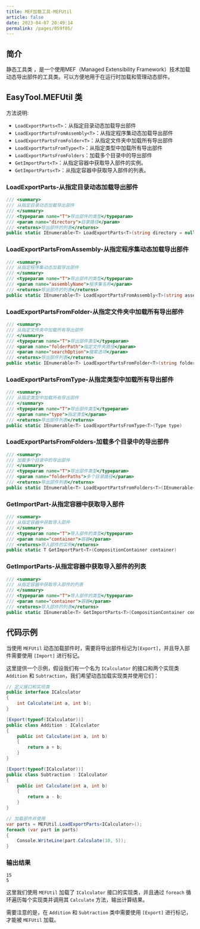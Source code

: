 ```yaml
---
title: MEF加载工具-MEFUtil
article: false
date: 2023-04-07 20:49:14
permalink: /pages/059f05/
---
```


## 简介

静态工具类 <Badge text="MEFUtil"/>，是一个使用MEF（Managed Extensibility Framework）技术加载动态导出部件的工具类。可以方便地用于在运行时加载和管理动态部件。

## EasyTool.MEFUtil 类

方法说明:

- `LoadExportParts<T>`：从指定目录动态加载导出部件
- `LoadExportPartsFromAssembly<T>`：从指定程序集动态加载导出部件
- `LoadExportPartsFromFolder<T>`：从指定文件夹中加载所有导出部件
- `LoadExportPartsFromType<T>`：从指定类型中加载所有导出部件
- `LoadExportPartsFromFolders`：加载多个目录中的导出部件
- `GetImportPart<T>`：从指定容器中获取导入部件的实例。
- `GetImportParts<T>`：从指定容器中获取导入部件的列表。

### LoadExportParts-从指定目录动态加载导出部件

```csharp
/// <summary>
/// 从指定目录动态加载导出部件
/// </summary>
/// <typeparam name="T">导出部件的类型</typeparam>
/// <param name="directory">目录路径</param>
/// <returns>导出部件的列表</returns>
public static IEnumerable<T> LoadExportParts<T>(string directory = null)
```

### LoadExportPartsFromAssembly-从指定程序集动态加载导出部件

```csharp
/// <summary>
/// 从指定程序集动态加载导出部件
/// </summary>
/// <typeparam name="T">导出部件的类型</typeparam>
/// <param name="assemblyName">程序集名称</param>
/// <returns>导出部件的列表</returns>
public static IEnumerable<T> LoadExportPartsFromAssembly<T>(string assemblyName)
```

### LoadExportPartsFromFolder-从指定文件夹中加载所有导出部件

```csharp
/// <summary>
/// 从指定文件夹中加载所有导出部件
/// </summary>
/// <typeparam name="T">导出部件类型</typeparam>
/// <param name="folderPath">指定文件夹路径</param>
/// <param name="searchOption">搜索选项</param>
/// <returns>导出部件列表</returns>
public static IEnumerable<T> LoadExportPartsFromFolder<T>(string folderPath, SearchOption searchOption = SearchOption.AllDirectories)
```

### LoadExportPartsFromType-从指定类型中加载所有导出部件

```csharp
/// <summary>
/// 从指定类型中加载所有导出部件
/// </summary>
/// <typeparam name="T">导出部件类型</typeparam>
/// <param name="type">指定类型</param>
/// <returns>导出部件列表</returns>
public static IEnumerable<T> LoadExportPartsFromType<T>(Type type)
```

### LoadExportPartsFromFolders-加载多个目录中的导出部件

```csharp
/// <summary>
/// 加载多个目录中的导出部件
/// </summary>
/// <typeparam name="T">导出部件类型</typeparam>
/// <param name="folderPaths">多个目录路径</param>
/// <returns>导出部件列表</returns>
public static IEnumerable<T> LoadExportPartsFromFolders<T>(IEnumerable<string> folderPaths)
```

### GetImportPart-从指定容器中获取导入部件

```csharp
/// <summary>
/// 从指定容器中获取导入部件
/// </summary>
/// <typeparam name="T">导入部件的类型</typeparam>
/// <param name="container">容器</param>
/// <returns>导入部件的实例</returns>
public static T GetImportPart<T>(CompositionContainer container)
```

### GetImportParts-从指定容器中获取导入部件的列表

```csharp
/// <summary>
/// 从指定容器中获取导入部件的列表
/// </summary>
/// <typeparam name="T">导入部件的类型</typeparam>
/// <param name="container">容器</param>
/// <returns>导入部件的列表</returns>
public static IEnumerable<T> GetImportParts<T>(CompositionContainer container)
```

## 代码示例

当使用 `MEFUtil` 动态加载部件时，需要将导出部件标记为`[Export]`，并且导入部件需要使用 `[Import]` 进行标记。

这里提供一个示例，假设我们有一个名为 `ICalculator` 的接口和两个实现类 `Addition` 和 `Subtraction`，我们希望动态加载实现类并使用它们：

```csharp
// 定义接口和实现类
public interface ICalculator
{
    int Calculate(int a, int b);
}

[Export(typeof(ICalculator))]
public class Addition : ICalculator
{
    public int Calculate(int a, int b)
    {
        return a + b;
    }
}

[Export(typeof(ICalculator))]
public class Subtraction : ICalculator
{
    public int Calculate(int a, int b)
    {
        return a - b;
    }
}

// 加载部件并使用
var parts = MEFUtil.LoadExportParts<ICalculator>();
foreach (var part in parts)
{
    Console.WriteLine(part.Calculate(10, 5));
}
```

### 输出结果

```
15
5
```

这里我们使用 `MEFUtil` 加载了 `ICalculator` 接口的实现类，并且通过 `foreach` 循环遍历每个实现类并调用其 `Calculate` 方法，输出计算结果。

需要注意的是，在 `Addition` 和 `Subtraction` 类中需要使用 `[Export]` 进行标记，才能被 `MEFUtil` 加载。